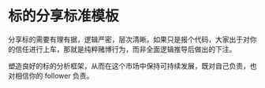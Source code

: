 # 标的分享标准模板

分享标的需要有理有据，逻辑严密，层次清晰。如果只是报个代码，大家出于对你的信任进行上车，那就是纯粹赌博行为，而非全面逻辑推导后做出的下注。

塑造良好的标的分析框架，从而在这个市场中保持可持续发展，既对自己负责，也对相信你的 follower 负责。
